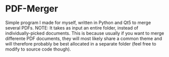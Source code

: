 # PDF-Merger
Simple program I made for myself, written in Python and Qt5 to merge several PDFs.
NOTE: It takes as input an entire folder, instead of individually-picked documents. This is because usually if you want to merge differente PDF documents, they will most likely share a common theme and will therefore probably be best allocated in a separate folder (feel free to modify to source code though).
